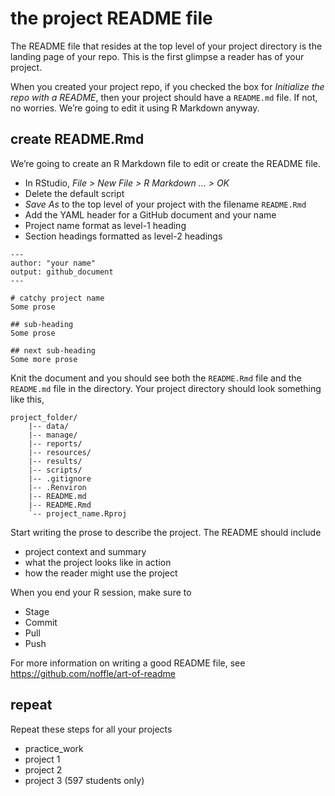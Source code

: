 
# the project README file

The README file that resides at the top level of your project directory
is the landing page of your repo. This is the first glimpse a reader has
of your project.

When you created your project repo, if you checked the box for
*Initialize the repo with a README*, then your project should have a
`README.md` file. If not, no worries. We’re going to edit it using R
Markdown anyway.

## create README.Rmd

We’re going to create an R Markdown file to edit or create the README
file.

  - In RStudio, *File \> New File \> R Markdown … \> OK*
  - Delete the default script
  - *Save As* to the top level of your project with the filename
    `README.Rmd`
  - Add the YAML header for a GitHub document and your name
  - Project name format as level-1 heading
  - Section headings formatted as level-2 headings

<!-- end list -->

    ---
    author: "your name"
    output: github_document
    ---
        
    # catchy project name 
    Some prose 
    
    ## sub-heading
    Some prose 
    
    ## next sub-heading 
    Some more prose 

Knit the document and you should see both the `README.Rmd` file and the
`README.md` file in the directory. Your project directory should look
something like this,

    project_folder/
        |-- data/
        |-- manage/
        |-- reports/
        |-- resources/
        |-- results/
        |-- scripts/
        |-- .gitignore
        |-- .Renviron
        |-- README.md
        |-- README.Rmd
        `-- project_name.Rproj

Start writing the prose to describe the project. The README should
include

  - project context and summary
  - what the project looks like in action
  - how the reader might use the project

When you end your R session, make sure to

  - Stage
  - Commit
  - Pull
  - Push

For more information on writing a good README file, see
<https://github.com/noffle/art-of-readme>

## repeat

Repeat these steps for all your projects

  - practice\_work
  - project 1
  - project 2
  - project 3 (597 students only)
